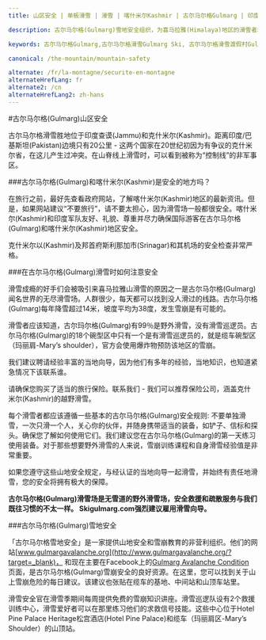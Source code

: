 ```yaml
---
title: 山区安全 | 单板滑雪 | 滑雪 | 喀什米尔Kashmir | 古尔马尔格Gulmarg | 印度India | Skigulmarg.com

description: 古尔马尔格(Gulmarg)雪地安全组织，为喜马拉雅(Himalaya)地区的滑雪者和单板滑雪爱好者提供雪地安全保障。而强大的军事力量确保观光客在古尔马尔格(Gulmarg)滑雪胜地的人身安全。

keywords: 古尔马尔格Gulmarg,古尔马尔格滑雪Gulmarg Ski, 古尔马尔格滑雪渡假村Gulmarg Ski Resort, 喀什米尔滑雪Skiing in the Himalayas, 印度滑雪Skiing in India, 喜马拉雅Himalaya, 喀什米尔Kashmir, Skigulmarg.com

canonical: /the-mountain/mountain-safety

alternate: /fr/la-montagne/securite-en-montagne
alternateHrefLang: fr
alternate2: /cn
alternateHrefLang2: zh-hans
---
```


#古尔马尔格(Gulmarg)山区安全

古尔马尔格滑雪胜地位于印度查谟(Jammu)和克什米尔(Kashmir)。距离印度/巴基斯坦(Pakistan)边境只有20公里 - 这两个国家在20世纪初因为有争议的克什米尔省，在这儿产生过冲突。在山脊线上滑雪时，可以看到被称为“控制线”的非军事区。

###古尔马尔格(Gulmarg)和喀什米尔(Kashmir)是安全的地方吗？

在旅行之前，最好先查看政府网站，了解喀什米尔(Kashmir)地区的最新资讯。但是，如果网站建议“不要旅行”，请不要太担心，因为滑雪场一般都很安全。喀什米尔(Kashmir)和印度军队友好、礼貌、尊重并尽力确保国际游客在古尔马尔格(Gulmarg)和喀什米尔(Kashmir)地区安全。

克什米尔以(Kashmir)及邦首府斯利那加市(Srinagar)和其机场的安全检查非常严格。

###在古尔马尔格(Gulmarg)滑雪时如何注意安全

滑雪成瘾的好手们会被吸引来喜马拉雅山滑雪的原因之一是古尔马尔格(Gulmarg)闻名世界的无尽滑雪场。人群很少，每天都可以找到没人滑过的线路。古尔马尔格(Gulmarg)每年降雪超过14米，坡度平均为38度，发生雪崩是有可能的。

滑雪者应该知道，古尔玛尔格(Gulmarg)有99％是野外滑雪，没有滑雪巡逻员。古尔马尔格(Gulmarg)的18个碗型区中只有一个是有滑雪巡逻员的，就是缆车碗型区（玛丽肩-Mary’s shoulder），官方会使用爆炸物预防该地区的雪崩。

我们建议聘请经验丰富的当地向导，因为他们有多年的经验，当地知识，也知道紧急情况下该联系谁。

请确保您购买了适当的旅行保险。联系我们 - 我们可以推荐保险公司，涵盖克什米尔(Kashmir)的越野滑雪。

每个滑雪者都应该遵循一些基本的古尔马尔格(Gulmarg)安全规则: 不要单独滑雪，一次只滑一个人，关心你的伙伴，并随身携带适当的装备，如铲子、信标和探头。确保您了解如何使用它们。我们建议您在古尔马尔格(Gulmarg)的第一天练习使用装备。对于那些想要野外滑雪的人来说，雪崩训练课程和自身滑雪经验值是非常重要。

如果您遵守这些山地安全规定，与经认证的当地向导一起滑雪，并始终有责任地滑雪，您的安全将拥有极大的保障。

**古尔马尔格(Gulmarg)滑雪场是无雪道的野外滑雪场，安全救援和疏散服务与我们既往习惯的不太一样。 Skigulmarg.com强烈建议雇用滑雪向导。**

###古尔马尔格(Gulmarg)雪地安全

「古尔马尔格雪地安全」是一家提供山地安全和雪崩教育的非营利组织。他们的网站[www.gulmargavalanche.org](http://www.gulmargavalanche.org/?target=_blank)， 和现在主要在Facebook上的[Gulmarg Avalanche Condition](https://www.facebook.com/groups/gulmargavalancheadvisory/about/?target=_blank) 页面，是古尔马尔格(Gulmarg)雪崩安全的良好资源。在这里，您可以找到关于山上雪崩危险的每日建议。该建议也张贴在缆车的基地、中间站和山顶车站里。

滑雪安全官在滑雪季期间每周提供免费的雪崩知识讲座。滑雪巡逻队设有2个救援训练中心，滑雪爱好者可以在那里练习他们的求救信号技能。这些中心位于Hotel Pine Palace Heritage松宫酒店(Hotel Pine Palace)和缆车（玛丽肩区-Mary’s Shoulder）的山顶站。

